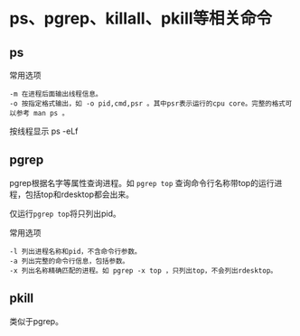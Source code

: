 # ps、pgrep、killall、pkill等相关命令

## ps

常用选项

	-m 在进程后面输出线程信息。
	-o 按指定格式输出，如 -o pid,cmd,psr 。其中psr表示运行的cpu core。完整的格式可以参考 man ps 。

按线程显示
	ps -eLf

## pgrep

pgrep根据名字等属性查询进程。如 `pgrep top` 查询命令行名称带top的运行进程，包括top和rdesktop都会出来。

仅运行`pgrep top`将只列出pid。

常用选项

	-l 列出进程名称和pid，不含命令行参数。
	-a 列出完整的命令行信息，包括参数。
	-x 列出名称精确匹配的进程。如 pgrep -x top ，只列出top，不会列出rdesktop。

## pkill 

类似于pgrep。


